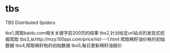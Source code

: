 tbs
===

TBS Distributed Spiders

tbs1,爬取baidu.com相关关键字前200页的结果
tbs2,针对给定url站点的发现式挖掘爬取
tbs3,从http://mzy.100ppi.com/price/list---1.html 爬取棉籽油价格的初始数据
tbs4,爬取棉籽柏的初始数据
tbs5,每日更新棉籽油报价
